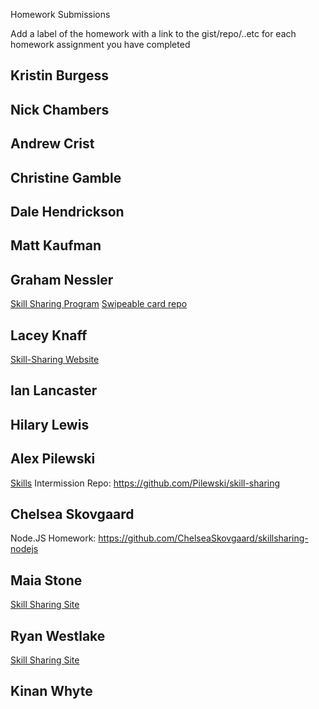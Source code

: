 Homework Submissions

Add a label of the homework with a link to the gist/repo/..etc for each homework assignment you have completed

## Kristin Burgess

## Nick Chambers

## Andrew Crist

## Christine Gamble

## Dale Hendrickson

## Matt Kaufman

## Graham Nessler
[Skill Sharing Program](https://github.com/gness1804/mini-project-ejs)
[Swipeable card repo](https://github.com/gness1804/swipeable-cards)

## Lacey Knaff
[Skill-Sharing Website](https://github.com/lrknaff/skill-sharing-website)

## Ian Lancaster

## Hilary Lewis

## Alex Pilewski
[Skills](https://www.youtube.com/watch?v=8KgtGs1ny0k)
Intermission Repo: https://github.com/Pilewski/skill-sharing

## Chelsea Skovgaard
Node.JS Homework: https://github.com/ChelseaSkovgaard/skillsharing-nodejs

## Maia Stone
[Skill Sharing Site](https://github.com/maiastone/skill-sharing-site)

## Ryan Westlake
[Skill Sharing Site](https://github.com/rcwestlake/skill-sharing-site)

## Kinan Whyte
